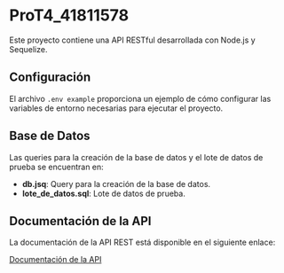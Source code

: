 # ProT4_41811578

Este proyecto contiene una API RESTful desarrollada con Node.js y Sequelize.

## Configuración

El archivo `.env example` proporciona un ejemplo de cómo configurar las variables de entorno necesarias para ejecutar el proyecto.

## Base de Datos

Las queries para la creación de la base de datos y el lote de datos de prueba se encuentran en:


- **db.jsq**: Query para la creación de la base de datos.
- **lote_de_datos.sql**: Lote de datos de prueba.

## Documentación de la API

La documentación de la API REST está disponible en el siguiente enlace:

[Documentación de la API](https://documenter.getpostman.com/view/37693374/2sA3s6Gq7o#7109d67f-f9b0-4fde-8107-4784b0710671)
